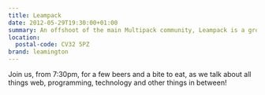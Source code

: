 ```yaml
---
title: Leampack
date: 2012-05-29T19:30:00+01:00
summary: An offshoot of the main Multipack community, Leampack is a group of web professionals and tech enthusiasts from Leamington, Warwick and the surrounding areas.
location:
  postal-code: CV32 5PZ
brand: leamington
---
```

Join us, from 7:30pm, for a few beers and a bite to eat, as we talk about all things web, programming, technology and other things in between!

